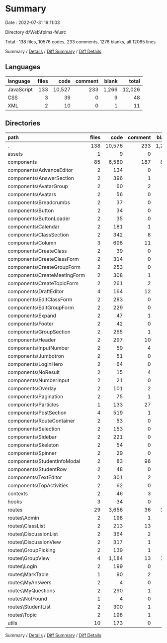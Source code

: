 # Summary

Date : 2022-07-31 19:11:03

Directory d:\\Web\\fplms-fe\\src

Total : 138 files,  10576 codes, 233 comments, 1276 blanks, all 12085 lines

Summary / [Details](details.md) / [Diff Summary](diff.md) / [Diff Details](diff-details.md)

## Languages
| language | files | code | comment | blank | total |
| :--- | ---: | ---: | ---: | ---: | ---: |
| JavaScript | 133 | 10,527 | 233 | 1,266 | 12,026 |
| CSS | 3 | 39 | 0 | 9 | 48 |
| XML | 2 | 10 | 0 | 1 | 11 |

## Directories
| path | files | code | comment | blank | total |
| :--- | ---: | ---: | ---: | ---: | ---: |
| . | 138 | 10,576 | 233 | 1,276 | 12,085 |
| assets | 1 | 9 | 0 | 1 | 10 |
| components | 85 | 6,580 | 187 | 819 | 7,586 |
| components\\AdvanceEditor | 2 | 134 | 0 | 20 | 154 |
| components\\AnswerSection | 2 | 396 | 1 | 31 | 428 |
| components\\AvatarGroup | 2 | 60 | 2 | 10 | 72 |
| components\\Avatars | 2 | 56 | 0 | 9 | 65 |
| components\\Breadcrumbs | 2 | 37 | 0 | 9 | 46 |
| components\\Button | 2 | 34 | 0 | 8 | 42 |
| components\\ButtonLoader | 2 | 35 | 0 | 8 | 43 |
| components\\Calendar | 2 | 181 | 1 | 20 | 202 |
| components\\ClassSection | 2 | 342 | 8 | 41 | 391 |
| components\\Column | 3 | 698 | 11 | 64 | 773 |
| components\\CreateClass | 2 | 39 | 0 | 10 | 49 |
| components\\CreateClassForm | 2 | 314 | 0 | 43 | 357 |
| components\\CreateGroupForm | 2 | 253 | 0 | 29 | 282 |
| components\\CreateMeetingForm | 2 | 308 | 1 | 35 | 344 |
| components\\CreateTopicForm | 2 | 261 | 2 | 33 | 296 |
| components\\DraftEditor | 4 | 164 | 12 | 22 | 198 |
| components\\EditClassForm | 2 | 283 | 0 | 32 | 315 |
| components\\EditGroupForm | 2 | 229 | 0 | 23 | 252 |
| components\\Expand | 2 | 47 | 1 | 11 | 59 |
| components\\Footer | 2 | 42 | 0 | 9 | 51 |
| components\\GroupSection | 2 | 265 | 1 | 23 | 289 |
| components\\Header | 2 | 297 | 10 | 40 | 347 |
| components\\InputNumber | 2 | 59 | 4 | 18 | 81 |
| components\\Jumbotron | 2 | 51 | 0 | 10 | 61 |
| components\\LoginHero | 2 | 64 | 0 | 10 | 74 |
| components\\NoResult | 2 | 15 | 4 | 5 | 24 |
| components\\NumberInput | 2 | 21 | 0 | 6 | 27 |
| components\\Overlay | 2 | 101 | 2 | 17 | 120 |
| components\\Pagination | 2 | 75 | 1 | 10 | 86 |
| components\\Particles | 1 | 133 | 27 | 41 | 201 |
| components\\PostSection | 4 | 519 | 1 | 35 | 555 |
| components\\RouteContainer | 2 | 53 | 0 | 10 | 63 |
| components\\Selection | 2 | 153 | 0 | 25 | 178 |
| components\\Sidebar | 2 | 221 | 0 | 29 | 250 |
| components\\Skeleton | 2 | 54 | 0 | 10 | 64 |
| components\\Spinner | 2 | 29 | 0 | 6 | 35 |
| components\\StudentInfoModal | 2 | 83 | 96 | 13 | 192 |
| components\\StudentRow | 2 | 48 | 0 | 10 | 58 |
| components\\TextEditor | 2 | 301 | 2 | 22 | 325 |
| components\\TopActivities | 2 | 62 | 0 | 10 | 72 |
| contexts | 2 | 46 | 3 | 11 | 60 |
| hooks | 3 | 34 | 0 | 8 | 42 |
| routes | 29 | 3,656 | 36 | 374 | 4,066 |
| routes\\Admin | 2 | 198 | 1 | 21 | 220 |
| routes\\ClassList | 2 | 213 | 13 | 32 | 258 |
| routes\\DiscussionList | 2 | 364 | 2 | 24 | 390 |
| routes\\DiscussionView | 2 | 317 | 1 | 29 | 347 |
| routes\\GroupPicking | 2 | 139 | 1 | 15 | 155 |
| routes\\GroupView | 4 | 1,184 | 13 | 114 | 1,311 |
| routes\\Login | 2 | 199 | 0 | 30 | 229 |
| routes\\MarkTable | 1 | 90 | 2 | 12 | 104 |
| routes\\MyAnswers | 2 | 4 | 0 | 3 | 7 |
| routes\\MyQuestions | 2 | 290 | 1 | 22 | 313 |
| routes\\NotFound | 1 | 4 | 0 | 2 | 6 |
| routes\\StudentList | 2 | 300 | 1 | 32 | 333 |
| routes\\Topic | 2 | 198 | 1 | 19 | 218 |
| utils | 10 | 173 | 0 | 41 | 214 |

Summary / [Details](details.md) / [Diff Summary](diff.md) / [Diff Details](diff-details.md)